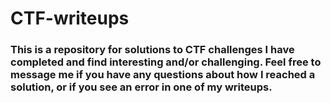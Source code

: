 # CTF-writeups

### This is a repository for solutions to CTF challenges I have completed and find interesting and/or challenging. Feel free to message me if you have any questions about how I reached a solution, or if you see an error in one of my writeups.
